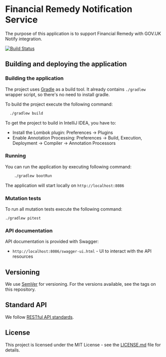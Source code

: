 # Financial Remedy Notification Service

The purpose of this application is to support Financial Remedy with GOV.UK Notify integration.

[![Build Status](https://travis-ci.org/hmcts/finrem-notification-service.svg?branch=master)](https://travis-ci.org/hmcts/finrem-notification-service)

## Building and deploying the application

### Building the application

The project uses [Gradle](https://gradle.org) as a build tool. It already contains
`./gradlew` wrapper script, so there's no need to install gradle.

To build the project execute the following command:

```bash
  ./gradlew build
```

To get the project to build in IntelliJ IDEA, you have to:

 - Install the Lombok plugin: Preferences -> Plugins
 - Enable Annotation Processing: Preferences -> Build, Execution, Deployment -> Compiler -> Annotation Processors

### Running

You can run the application by executing following command:

```bash
    ./gradlew bootRun
```

The application will start locally on `http://localhost:8086`

### Mutation tests

To run all mutation tests execute the following command:

```
./gradlew pitest
```

### API documentation

API documentation is provided with Swagger:
 - `http://localhost:8086/swagger-ui.html` - UI to interact with the API resources

## Versioning

We use [SemVer](http://semver.org/) for versioning.
For the versions available, see the tags on this repository.

## Standard API

We follow [RESTful API standards](https://hmcts.github.io/restful-api-standards/).

## License

This project is licensed under the MIT License - see the [LICENSE.md](LICENSE.md) file for details.


